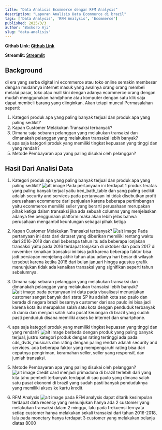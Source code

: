 ```yaml
---
title: "Data Analisis Ecommerce dengan RFM Analysis"
description: "Laporan Analisis Data Ecommerce di brazil"
tags: ['Data Analysis', 'RFM Analysis', 'Ecommerce']
published: 2025/3/3
author: 'Baskoro Aji'
slug: "data-analisis"
---
```


**Github Link: [Github Link](https://github.com/baskoroaji/proyek_data_analisis)**

**Streamlit: [Streamlit](https://baskoroaji25.streamlit.app/)**

## Background

di era yang serba digital ini ecommerce atau toko online semakin membesar dengan mudahnya internet masuk 
yang awalnya orang orang membeli melalui pasar, toko atau mall kini dengan adanya ecommerce orang dengan mudah
menggunakan handphone atau komputer dengan satu klik saja dapat membeli barang yang diinginkan. Akan tetapi muncul Permasalahan
seperti:

1. Kategori produk apa yang paling banyak terjual dan produk apa yang paling sedikit?
2. Kapan Customer Melakukan Transaksi terbanyak?
3. Dimana saja sebaran pelanggan yang melakukan transaksi dan dimanakah pelanggan yang melakukan transaksi lebih banyak?
4. apa saja kategori produk yang memiliki tingkat kepuasan yang tinggi dan yang rendah?
5. Metode Pembayaran apa yang paling disukai oleh pelanggan?

## Hasil Dari Analisi Data

1. Kategori produk apa yang paling banyak terjual dan produk apa yang paling sedikit?
    ![alt image](https://jie25.s-ul.eu/1wzf6zzm)
    Pada pertanyaan ini terdapat 1 produk teratas yang paling banyak terjual yaitu bed_bath_table dan yang paling sedikit adalah security and services pada pertanyaan ini tidak disebutkan profit perusahaan ecommerce dari penjualan karena beberapa pertimbangan yaitu ecommerce memiliki seller yang berarti perusahaan merupakan pihak ketiga dalam transaksi jika ada sebuah columns yang menjelaskan adanya fee penggunaan platform maka akan lebih jelas bahwa perusahaan mengambil keuntungan sebagai pihak ketiga

2. Kapan Customer Melakukan Transaksi terbanyak?
    ![alt image](https://jie25.s-ul.eu/JyU8laqH)
    Pada pertanyaan ini data dari dataset yang diberikan memiliki rentang waktu dari 2016-2018 dan dari beberapa tahun itu ada beberapa lonjakan transaksi yaitu pada 2016 terdapat lonjakan di oktober dan pada 2017 di november kenaikan transaksi ini bisa jadi karena beberapa faktor bisa jadi persiapan menjelang akhir tahun atau adanya hari besar di wilayah tersebut karena ketika 2018 dari bulan januari hingga agustus grafik menunjukan tidak ada kenaikan transaksi yang signifikan seperti tahun sebelumnya.

3. Dimana saja sebaran pelanggan yang melakukan transaksi dan dimanakah pelanggan yang melakukan transaksi lebih banyak?
    ![alt image](https://jie25.s-ul.eu/hkqiuKUy)
    pada pertanyaan ini data pada visualisasi menunjukan customer sangat banyak dari state SP itu adalah kota sao paulo dan berada di negara brazil besarnya customer dari sao paulo ini bisa jadi karena kota itu merupakan salah satu kota dengan penduduk terbanyak di dunia dan menjadi salah satu pusat keuangan di brazil yang sudah pasti penduduk disana memiliki akses ke internet dan smartphone.

4.  apa saja kategori produk yang memiliki tingkat kepuasan yang tinggi dan yang rendah?
    ![alt image](https://jie25.s-ul.eu/9I9blxiw)
    berbeda dengan produk yang paling banyak terjual, justru kategori produk dengan rating tertinggi ada pada cds_dvds_musicals dan rating dengan paling rendah adalah security and services. ada beberapa faktor yang mempengaruhi rating bisa dari cepatnya pengiriman, keramahan seller, seller yang responsif, dan jumlah transaksi.

5. Metode Pembayaran apa yang paling disukai oleh pelanggan?
    ![alt image](https://jie25.s-ul.eu/jDRlTlfG)
    Credit card menjadi primadona di brazil terlebih dari yang kita tahu pembeli terbanyak terdapat di sao paulo yang dimana salah satu pusat ekonomi di brazil yang sudah pasti banyak penduduknya yang memiliki akses ke kartu kredit.

6. RFM Analysis
    ![alt image](https://jie25.s-ul.eu/5hYrGcSj)
    pada RFM analysis dapat ditarik kesimpulan terdapat data recency yang menunjukan hanya ada 2 customer yang melakukan transaksi dalam 2 minggu, lalu pada frekuensi ternyata setiap customer hanya melakukan sekali transaksi dari tahun 2016-2018, lalu pada monetary hanya terdapat 3 customer yang melakukan belanja diatas 8000